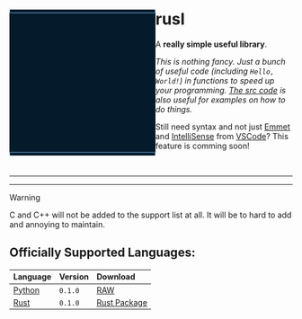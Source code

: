 <div align="left" id="Main">
  
<img align="left" style="width:260px" src="logo/logo.gif" width="288px">

<h1>rusl</h1>

A **really simple useful library**.

*This is nothing fancy. Just a bunch of useful code (including `Hello, World!`) in functions to speed up your programming. [The src code](/src/) is also useful for examples on how to do things.*

Still need syntax and not just [Emmet](https://www.emmet.io/) and [IntelliSense](https://code.visualstudio.com/docs/editor/intellisense) from [VSCode](https://code.visualstudio.com/)? This feature is comming soon!

<br/>

---

<hr/>


> [!WARNING]
> C and C++ will not be added to the support list at all. It will be to hard to add and annoying to maintain.

## Officially Supported Languages:

| Language      | Version      | Download      |
| :------------ | :----------- | :------------ |
| [Python](https://python.org) | `0.1.0` | [RAW](/dist/RAW/Python/) |
| [Rust](https://rust-lang.org) | `0.1.0` | [Rust Package](/src/Rust/rsrusl/) |

</div> <!-- Main -->

